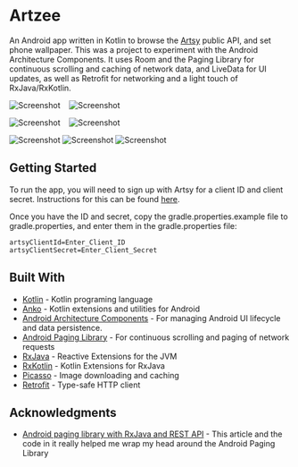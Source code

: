 # Artzee

An Android app written in Kotlin to browse the [Artsy](https://www.artsy.net/) public API, and set phone wallpaper. This was a project to experiment with the Android Architecture Components. It uses Room and the Paging Library for continuous scrolling and caching of network data, and LiveData for UI updates, as well as Retrofit for networking and a light touch of RxJava/RxKotlin.

![Screenshot](./.github/screenshot1.png)&nbsp;&nbsp;&nbsp;&nbsp;![Screenshot](./.github/Scroll.gif)

![Screenshot](./.github/screenshot2.png)&nbsp;&nbsp;&nbsp;&nbsp;![Screenshot](./.github/Transition.gif)

![Screenshot](./.github/Set.gif)
![Screenshot](./.github/screenshot4.png)
![Screenshot](./.github/screenshot5.png)

## Getting Started

To run the app, you will need to sign up with Artsy for a client ID and client secret. Instructions for this can be found [here](https://developers.artsy.net/start).

Once you have the ID and secret, copy the gradle.properties.example file to gradle.properties, and enter them in the gradle.properties file: 

```
artsyClientId=Enter_Client_ID
artsyClientSecret=Enter_Client_Secret
```

## Built With

* [Kotlin](https://kotlinlang.org/) - Kotlin programing language
* [Anko](https://github.com/Kotlin/anko) - Kotlin extensions and utilities for Android
* [Android Architecture Components](https://developer.android.com/topic/libraries/architecture/index.html) - For managing Android UI lifecycle and data persistence.
* [Android Paging Library](https://developer.android.com/topic/libraries/architecture/paging.html) - For continuous scrolling and paging of network requests
* [RxJava](https://github.com/ReactiveX/RxJava) - Reactive Extensions for the JVM
* [RxKotlin](https://github.com/ReactiveX/RxKotlin) - Kotlin Extensions for RxJava
* [Picasso](http://square.github.io/picasso/) - Image downloading and caching
* [Retrofit](http://square.github.io/retrofit/) - Type-safe HTTP client

## Acknowledgments

* [Android paging library with RxJava and REST API](https://medium.com/@Ahmed.AbdElmeged/android-paging-library-with-rxjava-and-rest-api-e5c229fd70ba) - This article and the code in it really helped me wrap my head around the Android Paging Library